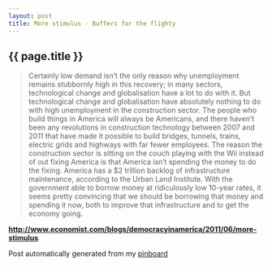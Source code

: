 ```yaml
---
layout: post
title: More stimulus - Buffers for the flighty
---
```


## {{ page.title }}

>  Certainly low demand isn’t the only reason why unemployment remains stubbornly high in this recovery; in many sectors, technological change and globalisation have a lot to do with it. But technological change and globalisation have absolutely nothing to do with high unemployment in the construction sector. The people who build things in America will always be Americans, and there haven’t been any revolutions in construction technology between 2007 and 2011 that have made it possible to build bridges, tunnels, trains, electric grids and highways with far fewer employees. The reason the construction sector is sitting on the couch playing with the Wii instead of out fixing America is that America isn’t spending the money to do the fixing. America has a $2 trillion backlog of infrastructure maintenance, according to the Urban Land Institute. With the government able to borrow money at ridiculously low 10-year rates, it seems pretty convincing that we should be borrowing that money and spending it now, both to improve that infrastructure and to get the economy going.  

<strong><a href='http://www.economist.com/blogs/democracyinamerica/2011/06/more-stimulus'>http://www.economist.com/blogs/democracyinamerica/2011/06/more-stimulus</a></strong>

Post automatically generated from my <a href="http://pinboard.in/u:ndfine">pinboard</a>

